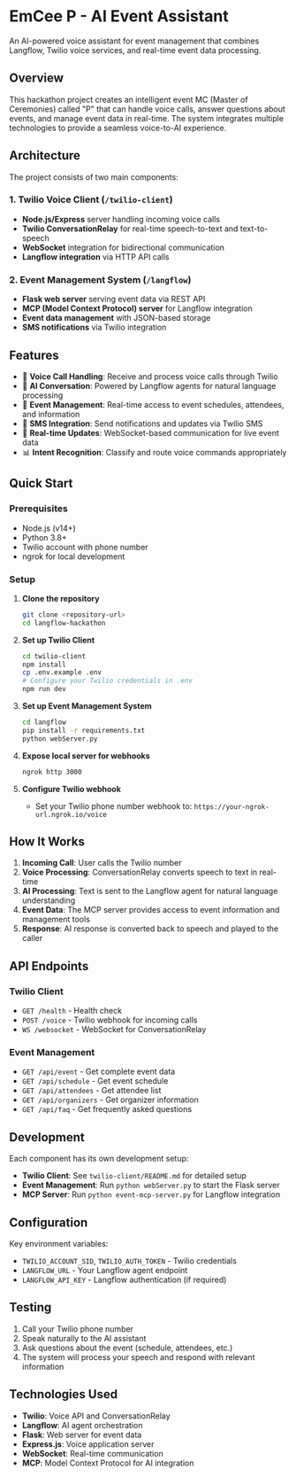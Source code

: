 # EmCee P - AI Event Assistant

An AI-powered voice assistant for event management that combines Langflow, Twilio voice services, and real-time event data processing.

## Overview

This hackathon project creates an intelligent event MC (Master of Ceremonies) called "P" that can handle voice calls, answer questions about events, and manage event data in real-time. The system integrates multiple technologies to provide a seamless voice-to-AI experience.

## Architecture

The project consists of two main components:

### 1. Twilio Voice Client (`/twilio-client`)
- **Node.js/Express** server handling incoming voice calls
- **Twilio ConversationRelay** for real-time speech-to-text and text-to-speech
- **WebSocket** integration for bidirectional communication
- **Langflow integration** via HTTP API calls

### 2. Event Management System (`/langflow`)
- **Flask web server** serving event data via REST API
- **MCP (Model Context Protocol) server** for Langflow integration
- **Event data management** with JSON-based storage
- **SMS notifications** via Twilio integration

## Features

- 🎤 **Voice Call Handling**: Receive and process voice calls through Twilio
- 🤖 **AI Conversation**: Powered by Langflow agents for natural language processing
- 📅 **Event Management**: Real-time access to event schedules, attendees, and information
- 📱 **SMS Integration**: Send notifications and updates via Twilio SMS
- 🔄 **Real-time Updates**: WebSocket-based communication for live event data
- 📊 **Intent Recognition**: Classify and route voice commands appropriately

## Quick Start

### Prerequisites
- Node.js (v14+)
- Python 3.8+
- Twilio account with phone number
- ngrok for local development

### Setup

1. **Clone the repository**
   ```bash
   git clone <repository-url>
   cd langflow-hackathon
   ```

2. **Set up Twilio Client**
   ```bash
   cd twilio-client
   npm install
   cp .env.example .env
   # Configure your Twilio credentials in .env
   npm run dev
   ```

3. **Set up Event Management System**
   ```bash
   cd langflow
   pip install -r requirements.txt
   python webServer.py
   ```

4. **Expose local server for webhooks**
   ```bash
   ngrok http 3000
   ```

5. **Configure Twilio webhook**
   - Set your Twilio phone number webhook to: `https://your-ngrok-url.ngrok.io/voice`

## How It Works

1. **Incoming Call**: User calls the Twilio number
2. **Voice Processing**: ConversationRelay converts speech to text in real-time
3. **AI Processing**: Text is sent to the Langflow agent for natural language understanding
4. **Event Data**: The MCP server provides access to event information and management tools
5. **Response**: AI response is converted back to speech and played to the caller

## API Endpoints

### Twilio Client
- `GET /health` - Health check
- `POST /voice` - Twilio webhook for incoming calls
- `WS /websocket` - WebSocket for ConversationRelay

### Event Management
- `GET /api/event` - Get complete event data
- `GET /api/schedule` - Get event schedule
- `GET /api/attendees` - Get attendee list
- `GET /api/organizers` - Get organizer information
- `GET /api/faq` - Get frequently asked questions

## Development

Each component has its own development setup:

- **Twilio Client**: See `twilio-client/README.md` for detailed setup
- **Event Management**: Run `python webServer.py` to start the Flask server
- **MCP Server**: Run `python event-mcp-server.py` for Langflow integration

## Configuration

Key environment variables:
- `TWILIO_ACCOUNT_SID`, `TWILIO_AUTH_TOKEN` - Twilio credentials
- `LANGFLOW_URL` - Your Langflow agent endpoint
- `LANGFLOW_API_KEY` - Langflow authentication (if required)

## Testing

1. Call your Twilio phone number
2. Speak naturally to the AI assistant
3. Ask questions about the event (schedule, attendees, etc.)
4. The system will process your speech and respond with relevant information

## Technologies Used

- **Twilio**: Voice API and ConversationRelay
- **Langflow**: AI agent orchestration
- **Flask**: Web server for event data
- **Express.js**: Voice application server
- **WebSocket**: Real-time communication
- **MCP**: Model Context Protocol for AI integration